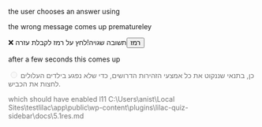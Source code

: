 the user chooses an answer using 
<input type="button" name="check" value="סמן" class="wpProQuiz_button wpProQuiz_QuestionButton" style="float: right; margin: 5px; display: none; border: none; border-radius: 4px; padding: 8px 15px; font-size: 16px; font-weight: bold; cursor: pointer; box-shadow: rgba(0, 0, 0, 0.2) 0px 2px 4px; transition: 0.3s; background-color: rgb(40, 167, 69); visibility: hidden; opacity: 0; position: absolute; pointer-events: none;">

the wrong message comes up prematureley
<div class="lilac-hint-message" bis_skin_checked="1"><span>❌ תשובה שגויה!</span><span>לחץ על רמז לקבלת עזרה</span><button type="button" class="lilac-force-hint">רמז</button></div>

after a few seconds this comes up
<div class="wpProQuiz_questionListItem is-selected wpProQuiz_answerCorrect" data-pos="2" bis_skin_checked="1" style="pointer-events: none; cursor: not-allowed; opacity: 0.6;">
																			<span style="display:none;">1. </span>
										<label class="is-selected">
											<input class="wpProQuiz_questionInput" autocomplete="off" type="radio" name="question_5_65" value="3" disabled=""> כן, בתנאי שננקוט את כל אמצעי הזהירות הדרושים, כדי שלא נפגע בילדים העלולים לחצות את הכביש.
										</label>

which should have enabled l11
C:\Users\anist\Local Sites\testlilac\app\public\wp-content\plugins\lilac-quiz-sidebar\docs\5.1res.md